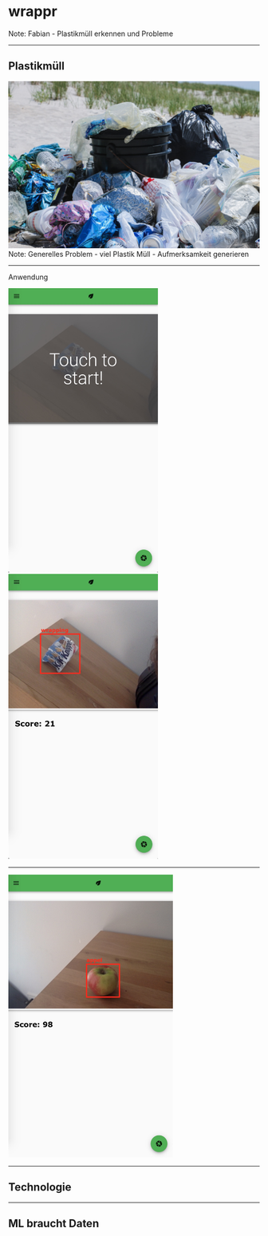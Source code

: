 # wrappr
Note: Fabian - Plastikmüll erkennen und Probleme

---

## Plastikmüll
<img src="waste.jpg" width="800">
Note: Generelles Problem - viel Plastik Müll - Aufmerksamkeit generieren 

---

Anwendung

<img src="Knoppers-1.jpg" width="300">

<img src="Knoppers-2.jpg" width="300">

---

<img src="Apfel-3.jpg" width="330">

---

## Technologie

---

## ML braucht Daten
